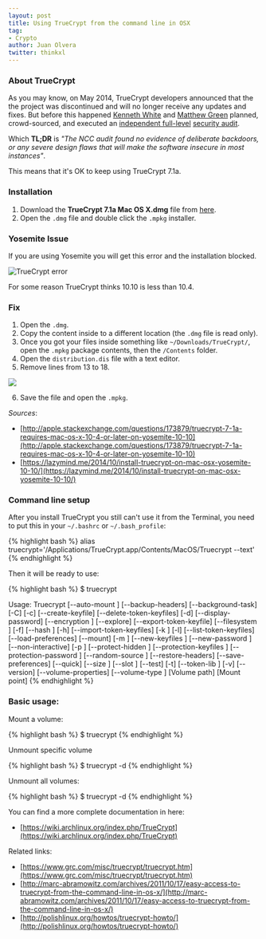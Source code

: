 ```yaml
---
layout: post
title: Using TrueCrypt from the command line in OSX 
tag:
- Crypto
author: Juan Olvera
twitter: thinkxl
---
```


### About TrueCrypt

As you may know, on May 2014, TrueCrypt developers announced that the the project was discontinued and will no longer receive any updates and fixes. But before this happened [Kenneth White]() and [Matthew Green]() planned, crowd-sourced, and executed an [independent full-level](http://istruecryptauditedyet.com/) [security audit](http://blog.cryptographyengineering.com/2015/04/truecrypt-report.html).

Which **TL;DR** is *"The NCC audit found no evidence of deliberate backdoors, or any severe design flaws that will make the software insecure in most instances"*.

This means that it's OK to keep using TrueCrypt 7.1a.

### Installation

1. Download the **TrueCrypt 7.1a Mac OS X.dmg** file from [here](https://www.grc.com/misc/truecrypt/truecrypt.htm).
2. Open the `.dmg` file and double click the `.mpkg` installer.

### Yosemite Issue

If you are using Yosemite you will get this error and the installation blocked.

![TrueCrypt error](https://lazymind.me/images/truecrypt-install-error.png)

For some reason TrueCrypt thinks 10.10 is less than 10.4.

### Fix

1. Open the `.dmg`.
2. Copy the content inside to a different location (the `.dmg` file is read only).
3. Once you got your files inside something like `~/Downloads/TrueCrypt/`, open the `.mpkg` package contents, then the `/Contents` folder.
4. Open the `distribution.dis` file with a text editor.
5. Remove lines from 13 to 18.

![](http://i.stack.imgur.com/UEruB.png)

6. Save the file and open the `.mpkg`.

*Sources*: 

- [http://apple.stackexchange.com/questions/173879/truecrypt-7-1a-requires-mac-os-x-10-4-or-later-on-yosemite-10-10](http://apple.stackexchange.com/questions/173879/truecrypt-7-1a-requires-mac-os-x-10-4-or-later-on-yosemite-10-10)
- [https://lazymind.me/2014/10/install-truecrypt-on-mac-osx-yosemite-10-10/](https://lazymind.me/2014/10/install-truecrypt-on-mac-osx-yosemite-10-10/)
	

### Command line setup

After you install TrueCrypt you still can't use it from the Terminal, you need to put this in your `~/.bashrc` or `~/.bash_profile`:

{% highlight bash %}
alias truecrypt='/Applications/TrueCrypt.app/Contents/MacOS/Truecrypt --text'
{% endhighlight %}

Then it will be ready to use:

{% highlight bash %}
$ truecrypt

Usage: Truecrypt [--auto-mount <str>] [--backup-headers] [--background-task] [-C] [-c] [--create-keyfile] [--delete-token-keyfiles] [-d] [--display-password] [--encryption <str>] [--explore] [--export-token-keyfile] [--filesystem <str>] [-f] [--hash <str>] [-h] [--import-token-keyfiles] [-k <str>] [-l] [--list-token-keyfiles] [--load-preferences] [--mount] [-m <str>] [--new-keyfiles <str>] [--new-password <str>] [--non-interactive] [-p <str>] [--protect-hidden <str>] [--protection-keyfiles <str>] [--protection-password <str>] [--random-source <str>] [--restore-headers] [--save-preferences] [--quick] [--size <str>] [--slot <str>] [--test] [-t] [--token-lib <str>] [-v] [--version] [--volume-properties] [--volume-type <str>] [Volume path] [Mount point]
{% endhighlight %}

### Basic usage:

Mount a volume:

{% highlight bash %}
$ truecrypt <file-to-encrypt> <mount-point>
{% endhighlight %}

Unmount specific volume

{% highlight bash %}
$ truecrypt -d <volume-to-unmount>
{% endhighlight %}

Unmount all volumes:

{% highlight bash %}
$ truecrypt -d
{% endhighlight %}

You can find a more complete documentation in here:

- [https://wiki.archlinux.org/index.php/TrueCrypt](https://wiki.archlinux.org/index.php/TrueCrypt)

Related links:

- [https://www.grc.com/misc/truecrypt/truecrypt.htm](https://www.grc.com/misc/truecrypt/truecrypt.htm)
- [http://marc-abramowitz.com/archives/2011/10/17/easy-access-to-truecrypt-from-the-command-line-in-os-x/](http://marc-abramowitz.com/archives/2011/10/17/easy-access-to-truecrypt-from-the-command-line-in-os-x/)
- [http://polishlinux.org/howtos/truecrypt-howto/](http://polishlinux.org/howtos/truecrypt-howto/)
